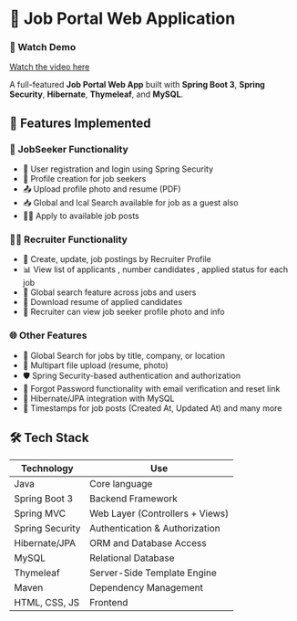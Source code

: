 # 💼 Job Portal Web Application
### 🎥 Watch Demo
[Watch the video here](https://www.youtube.com/watch?v=<VIDEO_ID>)

A full-featured **Job Portal Web App** built with **Spring Boot 3**, **Spring Security**, **Hibernate**, **Thymeleaf**, and **MySQL**.  

## 🚀 Features Implemented

### 👤 JobSeeker Functionality
- 🔐 User registration and login using Spring Security
- 🧾 Profile creation for job seekers
- 📤 Upload profile photo and resume (PDF)
- 📥 Global and lcal Search available for job as a guest also 
- 🧑‍💼 Apply to available job posts

### 🧑‍💼 Recruiter Functionality
- 📝 Create, update, job postings by Recruiter Profile
- 📊 View list of applicants , number candidates , applied status for each job
- 🔎 Global search feature across jobs and users
- 📁 Download resume of applied candidates
- 📸 Recruiter can view job seeker profile photo and info

### 🌐 Other Features
- 🧭 Global Search for jobs by title, company, or location
- 🧾 Multipart file upload (resume, photo)
- 🛡️ Spring Security-based authentication and authorization
- 🔑 Forgot Password functionality with email verification and reset link
- 💾 Hibernate/JPA integration with MySQL
- 📅 Timestamps for job posts (Created At, Updated At) and many more

## 🛠️ Tech Stack

| Technology         | Use                             |
|--------------------|----------------------------------|
| Java               | Core language                   |
| Spring Boot 3      | Backend Framework               |
| Spring MVC         | Web Layer (Controllers + Views) |
| Spring Security    | Authentication & Authorization  |
| Hibernate/JPA      | ORM and Database Access         |
| MySQL              | Relational Database             |
| Thymeleaf          | Server-Side Template Engine     |
| Maven              | Dependency Management           |
| HTML, CSS, JS      | Frontend                        |


